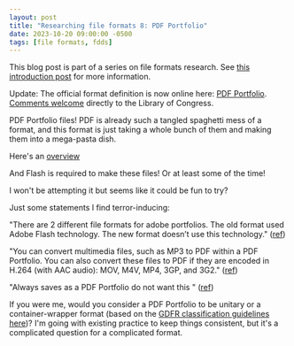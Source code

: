 ```yaml
---
layout: post
title: "Researching file formats 8: PDF Portfolio"
date: 2023-10-20 09:00:00 -0500
tags: [file formats, fdds]
---
```


This blog post is part of a series on file formats research. See [this introduction post](https://bits.ashleyblewer.com/blog/2023/08/04/researching-file-formats-library-of-congress-sustainability-of-digital-formats/) for more information.

Update: The official format definition is now online here: [PDF Portfolio](https://www.loc.gov/preservation/digital/formats/fdd/fdd000620.shtml). [Comments welcome](https://www.loc.gov/preservation/digital/formats/contact_format.shtml) directly to the Library of Congress.

PDF Portfolio files! PDF is already such a tangled spaghetti mess of a format, and this format is just taking a whole bunch of them and making them into a mega-pasta dish.

Here's an [overview](https://helpx.adobe.com/acrobat/using/overview-pdf-portfolios.html)

And Flash is required to make these files! Or at least some of the time!

I won't be attempting it but seems like it could be fun to try?

Just some statements I find terror-inducing:

"There are 2 different file formats for adobe portfolios. The old format used Adobe Flash technology. The new format doesn’t use this technology." ([ref](https://www.dot.nd.gov/manuals/design/caddmanual/UG_Meetings/Adobe_Portfolio_Guide_DC1.pdf))

"You can convert multimedia files, such as MP3 to PDF within a PDF Portfolio. You can also convert these files to PDF if they are encoded in H.264 (with AAC audio): MOV, M4V, MP4, 3GP, and 3G2." ([ref](https://helpx.adobe.com/acrobat/using/create-customize-pdf-portfolios.html))

"Always saves as a PDF Portfolio do not want this " ([ref](https://acrobat.uservoice.com/forums/590923-acrobat-for-windows-and-mac/suggestions/33719989-always-saves-as-a-pdf-portfolio-do-not-want-this))

If you were me, would you consider a PDF Portfolio to be unitary or a container-wrapper format (based on the [GDFR classification guidelines here](https://www.loc.gov/preservation/digital/formats/intro/GDFR-Classification-1_0_5.pdf))? I'm going with existing practice to keep things consistent, but it's a complicated question for a complicated format.